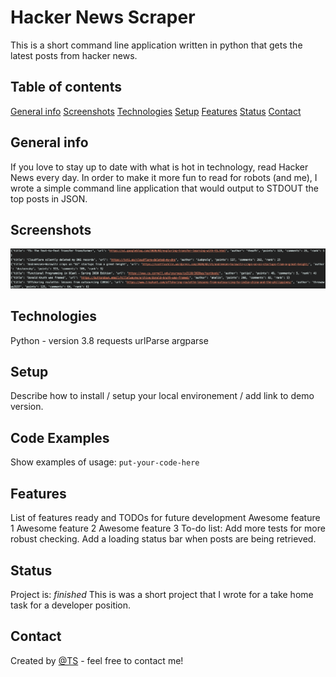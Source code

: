 # Hacker News Scraper
This is a short command line application written in python that gets the latest posts from hacker news.
## Table of contents
[General info](#general-info)
[Screenshots](#screenshots)
[Technologies](#technologies)
[Setup](#setup)
[Features](#features)
[Status](#status)
[Contact](#contact)
## General info
If you love to stay up to date with what is hot in technology, read Hacker News every day.
In order to make it more fun to read for robots (and me), I wrote a simple command line application that would output to STDOUT the top posts in JSON.
## Screenshots
![Example screenshot](./img/screenshot.png)
## Technologies
Python - version 3.8
requests
urlParse
argparse
## Setup
Describe how to install / setup your local environement / add link to demo version.
## Code Examples
Show examples of usage:
`put-your-code-here`
## Features
List of features ready and TODOs for future development
Awesome feature 1
Awesome feature 2
Awesome feature 3
To-do list:
Add more tests for more robust checking.
Add a loading status bar when posts are being retrieved.
## Status
Project is: _finished_
This is was a short project that I wrote for a take home task for a developer position.
## Contact
Created by [@TS](https://www.linkedin.com/in/talha-sheikh-007/) - feel free to contact me!
